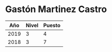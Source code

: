 # Gastón Martinez Castro

| Año | Nivel | Puesto |
| --- | --- | --- |
| 2019 | 3 | 4 |
| 2018 | 3 | 7 |
